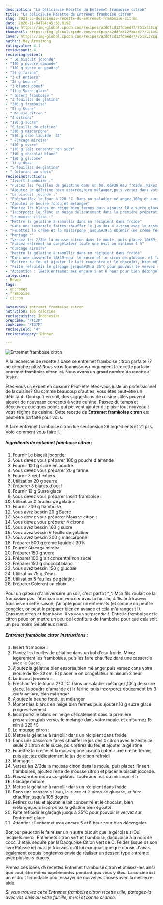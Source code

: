 ```yaml
---
description: "La Délicieuse Recette du Entremet framboise citron"
title: "La Délicieuse Recette du Entremet framboise citron"
slug: 3921-la-delicieuse-recette-du-entremet-framboise-citron
date: 2020-11-04T04:45:50.019Z
image: https://img-global.cpcdn.com/recipes/a2ddfcd12fdaed77/751x532cq70/entremet-framboise-citron-photo-principale-de-la-recette.jpg
thumbnail: https://img-global.cpcdn.com/recipes/a2ddfcd12fdaed77/751x532cq70/entremet-framboise-citron-photo-principale-de-la-recette.jpg
cover: https://img-global.cpcdn.com/recipes/a2ddfcd12fdaed77/751x532cq70/entremet-framboise-citron-photo-principale-de-la-recette.jpg
author: May Armstrong
ratingvalue: 4.1
reviewcount: 4
recipeingredient:
- " Le biscuit joconde"
- "100 g poudre damande"
- "100 g sucre en poudre"
- "20 g farine"
- "3 uf entiers"
- "20 g beurre"
- "3 blancs doeuf"
- "10 g Sucre glace"
- " Insert framboise "
- "2 feuilles de glatine"
- "300 g framboise"
- "20 g Sucre"
- " Mousse citron "
- "4 citrons"
- "160 g sucre"
- "6 feuille de glatine"
- "300 g mascarpone"
- "500 g crme liquide  30"
- " Glacage miroire"
- "150 g sucre"
- "100 g lait concentr non sucr"
- "150 g chocolat blanc"
- "150 g glucose"
- "75 g deau"
- "5 feuilles de glatine"
- " Colorant au choix"
recipeinstructions:
- "Insert framboise :"
- "Placez les feuilles de gélatine dans un bol d&#39;eau froide. Mixez légèrement les framboises, puis les faire chauffez dans une casserole avec le Sucre."
- "Ajoutez la gélatine bien essorée,bien mélanger,puis versez dans votre moule de 18- 20 cm. Et placer le on congélateur minimum 2 heur"
- "Le biscuit joconde :"
- "Préchauffez le four à 220 °C. Dans un saladier mélangez,100g de sucre glace, la poudre d&#39;amande et la farine, puis incorporez doucement les 3 œufs entiers, bien mélanger"
- "Ajoutez le beurre fondu,et mélanger"
- "Montez les blancs en neige bien fermés puis ajoutez 10 g sucre glace progressivement"
- "Incorporez le blanc en neige délicatement dans la première préparation,puis versez le melange dans votre moule, et enfournez 15 min à 220 °C"
- "Le mousse citron :"
- "Mettre la gélatine à ramollir dans un récipient dans froide"
- "Dans une casserole faites chauffer le jus des 4 citron avec le zeste de seule 2 citron et le sucre, puis retirez du feu et ajouter la gélatine"
- "Fouettez la crème et la mascarpone jusqu&#39;à obtenir une crème ferme, puis ajoutez délicatement le jus de citron refroidi"
- "Montage :"
- "Versez les 2/3de la mousse citron dans le moule, puis placez l&#39;insert framboises, ajoutez reste de mousse citron et placer le biscuit joconde."
- "Placez entremet au congélateur toute une nuit ou minimum 4 h"
- "Glacage miroire"
- "Mettre la gélatine à ramollir dans un récipient dans froide"
- "Dans une casserole l&#39;eau, le sucre et le sirop de glucose, et faire chauffer jusqu&#39;à 105 degrés"
- "Retirez du feu et ajouter le lait concentré et le chocolat, bien mélanger,puis incorporez la gélatine bien égoutté."
- "Faite refroidir le glaçage jusqu&#39;à 35°C pour pouvoir le vervez sur l&#39;entremet glacé"
- "Attention : l&#39;entremet mes encore 5 et 6 heur pour bien décongeler."
categories:
- Resep
tags:
- entremet
- framboise
- citron

katakunci: entremet framboise citron 
nutrition: 186 calories
recipecuisine: Indonesian
preptime: "PT12M"
cooktime: "PT37M"
recipeyield: "4"
recipecategory: Dinner

---
```



![Entremet framboise citron](https://img-global.cpcdn.com/recipes/a2ddfcd12fdaed77/751x532cq70/entremet-framboise-citron-photo-principale-de-la-recette.jpg)

A la recherche de recette à base de entremet framboise citron parfaite ?? ne cherchez plus! Nous vous fournissons uniquement la recette parfaite entremet framboise citron ici. Nous avons un grand nombre de recette à tester.

Êtes-vous un expert en cuisine? Peut-être êtes-vous juste un professionnel de la cuisine? Ou comme beaucoup d'autres, vous êtes peut-être un débutant. Quoi qu'il en soit, des suggestions de cuisine utiles peuvent ajouter de nouveaux concepts à votre cuisine. Passez du temps et découvrez quelques points qui peuvent ajouter du plaisir tout nouveau à votre régime de cuisine. Cette recette de <strong> Entremet framboise citron </strong> est peut-être parfaite pour vous.

<!--inarticleads1-->

À faire entremet framboise citron tue seul besion 26 Ingrédients et 21 pas. Voici comment vous faire il.

##### Ingrédients de entremet framboise citron :

1. Fournir  Le biscuit joconde:
1. Vous devez vous préparer 100 g poudre d&#39;amande
1. Fournir 100 g sucre en poudre
1. Vous devez vous préparer 20 g farine
1. Fournir 3 œuf entiers
1. Utilisation 20 g beurre
1. Préparer 3 blancs d&#39;oeuf
1. Fournir 10 g Sucre glace
1. Vous devez vous préparer  Insert framboise :
1. Utilisation 2 feuilles de gélatine
1. Fournir 300 g framboise
1. Vous avez besoin 20 g Sucre
1. Vous devez vous préparer  Mousse citron :
1. Vous devez vous préparer 4 citrons
1. Vous avez besoin 160 g sucre
1. Vous avez besoin 6 feuille de gélatine
1. Vous avez besoin 300 g mascarpone
1. Préparer 500 g crème liquide à 30%
1. Fournir  Glacage miroire:
1. Préparer 150 g sucre
1. Préparer 100 g lait concentré non sucré
1. Préparer 150 g chocolat blanc
1. Vous avez besoin 150 g glucose
1. Utilisation 75 g d&#39;eau
1. Utilisation 5 feuilles de gélatine
1. Préparer  Colorant au choix


Pour un gâteau d&#39;anniversaire un soir, c&#39;est parfait ^_^. Mon fils voulait de la framboise pour fêter son anniversaire avec la famille, difficile à trouver fraiches en cette saison, j&#39;ai opté pour un entremets (et comme on peut le congeler, on peut le préparer bien en avance et cela m&#39;arrangeait !). Entremet citron et framboise. il va vous surprendre !. Entre la framboise et le citron peux ton mettre un peu de l confiture de framboise pour que cela soit un peu moins Gélatineux merci. 

<!--inarticleads2-->

##### Entremet framboise citron instructions :

1. Insert framboise :
1. Placez les feuilles de gélatine dans un bol d&#39;eau froide. Mixez légèrement les framboises, puis les faire chauffez dans une casserole avec le Sucre.
1. Ajoutez la gélatine bien essorée,bien mélanger,puis versez dans votre moule de 18- 20 cm. Et placer le on congélateur minimum 2 heur
1. Le biscuit joconde :
1. Préchauffez le four à 220 °C. Dans un saladier mélangez,100g de sucre glace, la poudre d&#39;amande et la farine, puis incorporez doucement les 3 œufs entiers, bien mélanger
1. Ajoutez le beurre fondu,et mélanger
1. Montez les blancs en neige bien fermés puis ajoutez 10 g sucre glace progressivement
1. Incorporez le blanc en neige délicatement dans la première préparation,puis versez le melange dans votre moule, et enfournez 15 min à 220 °C
1. Le mousse citron :
1. Mettre la gélatine à ramollir dans un récipient dans froide
1. Dans une casserole faites chauffer le jus des 4 citron avec le zeste de seule 2 citron et le sucre, puis retirez du feu et ajouter la gélatine
1. Fouettez la crème et la mascarpone jusqu&#39;à obtenir une crème ferme, puis ajoutez délicatement le jus de citron refroidi
1. Montage :
1. Versez les 2/3de la mousse citron dans le moule, puis placez l&#39;insert framboises, ajoutez reste de mousse citron et placer le biscuit joconde.
1. Placez entremet au congélateur toute une nuit ou minimum 4 h
1. Glacage miroire
1. Mettre la gélatine à ramollir dans un récipient dans froide
1. Dans une casserole l&#39;eau, le sucre et le sirop de glucose, et faire chauffer jusqu&#39;à 105 degrés
1. Retirez du feu et ajouter le lait concentré et le chocolat, bien mélanger,puis incorporez la gélatine bien égoutté.
1. Faite refroidir le glaçage jusqu&#39;à 35°C pour pouvoir le vervez sur l&#39;entremet glacé
1. Attention : l&#39;entremet mes encore 5 et 6 heur pour bien décongeler.


Bonjour peux ton le faire sur un n autre biscuit que la génoise si Oui lesquels merci. Entremets citron vert et framboise, dacquoise à la noix de coco. J&#39;étais séduite par la Dacquoise Citron vert de C. Felder (issue de son livre Pâtisserie) mais je trouvais qu&#39;il lui manquait quelque chose. J&#39;avais également depuis longtemps envie de réaliser un dessert type entremet avec plusieurs étages. 

<!--inarticleads1-->

<p>
Prenez ces idées de recettes Entremet framboise citron et utilisez-les ainsi que peut-être même expérimentez pendant que vous y êtes. La cuisine est un endroit formidable pour essayer de nouvelles choses avec la meilleure aide.
</p>

<p>
<i>Si vous trouvez cette Entremet framboise citron recette utile, partagez-la avec vos amis ou votre famille, merci et bonne chance.</i>
</p>
